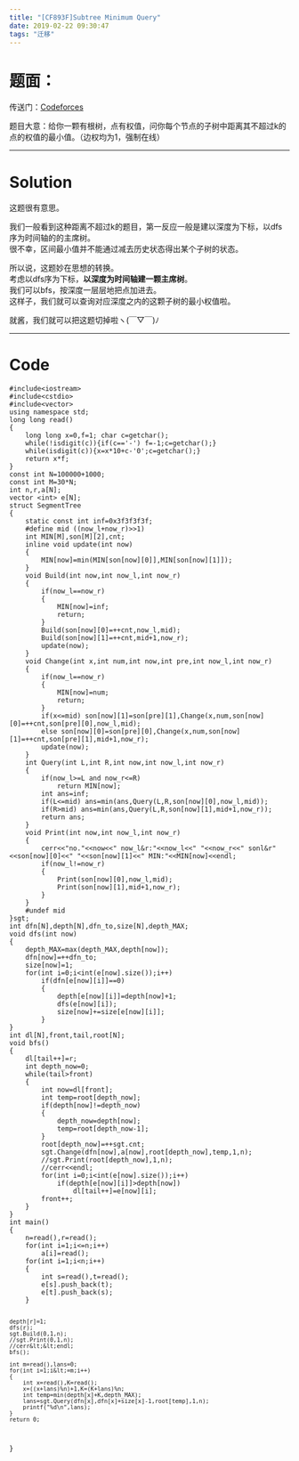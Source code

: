 ```yaml
---
title: "[CF893F]Subtree Minimum Query"
date: 2019-02-22 09:30:47
tags: "迁移"
---
```

<h1>题面：</h1>
<p>传送门：<a href="http://codeforces.com/problemset/problem/893/F" target="_blank"  rel="nofollow" >Codeforces</a></p>
<p>题目大意：给你一颗有根树，点有权值，问你每个节点的子树中距离其不超过k的点的权值的最小值。（边权均为1，强制在线）</p>
<hr />
<h1>Solution</h1>
<p>这题很有意思。</p>
<p>我们一般看到这种距离不超过k的题目，第一反应一般是建以深度为下标，以dfs序为时间轴的的主席树。<br />
很不幸，区间最小值并不能通过减去历史状态得出某个子树的状态。</p>
<p>所以说，这题妙在思想的转换。<br />
考虑以dfs序为下标，<strong>以深度为时间轴建一颗主席树</strong>。<br />
我们可以bfs，按深度一层层地把点加进去。<br />
这样子，我们就可以查询对应深度之内的这颗子树的最小权值啦。</p>
<p>就酱，我们就可以把这题切掉啦ヽ(￣▽￣)ﾉ</p>
<hr />
<h1>Code</h1>
<pre><code class="language-cpp ">#include&lt;iostream&gt;
#include&lt;cstdio&gt;
#include&lt;vector&gt;
using namespace std;
long long read()
{
    long long x=0,f=1; char c=getchar();
    while(!isdigit(c)){if(c=='-') f=-1;c=getchar();}
    while(isdigit(c)){x=x*10+c-'0';c=getchar();}
    return x*f;
}
const int N=100000+1000;
const int M=30*N;
int n,r,a[N];
vector &lt;int&gt; e[N];
struct SegmentTree
{
    static const int inf=0x3f3f3f3f;
    #define mid ((now_l+now_r)&gt;&gt;1)
    int MIN[M],son[M][2],cnt;
    inline void update(int now)
    {
        MIN[now]=min(MIN[son[now][0]],MIN[son[now][1]]);    
    }
    void Build(int now,int now_l,int now_r)
    {
        if(now_l==now_r)
        {
            MIN[now]=inf;
            return;    
        }
        Build(son[now][0]=++cnt,now_l,mid);
        Build(son[now][1]=++cnt,mid+1,now_r);
        update(now);
    }
    void Change(int x,int num,int now,int pre,int now_l,int now_r)
    {
        if(now_l==now_r)
        {
            MIN[now]=num;
            return;
        }
        if(x&lt;=mid) son[now][1]=son[pre][1],Change(x,num,son[now][0]=++cnt,son[pre][0],now_l,mid);
        else son[now][0]=son[pre][0],Change(x,num,son[now][1]=++cnt,son[pre][1],mid+1,now_r);
        update(now);
    }
    int Query(int L,int R,int now,int now_l,int now_r)
    {
        if(now_l&gt;=L and now_r&lt;=R)
            return MIN[now];
        int ans=inf;
        if(L&lt;=mid) ans=min(ans,Query(L,R,son[now][0],now_l,mid));
        if(R&gt;mid) ans=min(ans,Query(L,R,son[now][1],mid+1,now_r));
        return ans;
    }
    void Print(int now,int now_l,int now_r)
    {
        cerr&lt;&lt;"no."&lt;&lt;now&lt;&lt;" now_l&amp;r:"&lt;&lt;now_l&lt;&lt;" "&lt;&lt;now_r&lt;&lt;" sonl&amp;r"&lt;&lt;son[now][0]&lt;&lt;" "&lt;&lt;son[now][1]&lt;&lt;" MIN:"&lt;&lt;MIN[now]&lt;&lt;endl;
        if(now_l!=now_r)
        {
            Print(son[now][0],now_l,mid);
            Print(son[now][1],mid+1,now_r);    
        }
    }    
    #undef mid
}sgt;
int dfn[N],depth[N],dfn_to,size[N],depth_MAX;
void dfs(int now)
{
    depth_MAX=max(depth_MAX,depth[now]);
    dfn[now]=++dfn_to;
    size[now]=1;
    for(int i=0;i&lt;int(e[now].size());i++)
        if(dfn[e[now][i]]==0)
        {
            depth[e[now][i]]=depth[now]+1;
            dfs(e[now][i]);
            size[now]+=size[e[now][i]];    
        }
}
int dl[N],front,tail,root[N];
void bfs()
{
    dl[tail++]=r;
    int depth_now=0;
    while(tail&gt;front)
    {
        int now=dl[front];
        int temp=root[depth_now];
        if(depth[now]!=depth_now)
        {
            depth_now=depth[now];
            temp=root[depth_now-1];
        }
        root[depth_now]=++sgt.cnt;
        sgt.Change(dfn[now],a[now],root[depth_now],temp,1,n);
        //sgt.Print(root[depth_now],1,n);
        //cerr&lt;&lt;endl;
        for(int i=0;i&lt;int(e[now].size());i++)
            if(depth[e[now][i]]&gt;depth[now])
                dl[tail++]=e[now][i];
        front++;    
    }
}
int main()
{
    n=read(),r=read();
    for(int i=1;i&lt;=n;i++)
        a[i]=read();
    for(int i=1;i&lt;n;i++)
    {
        int s=read(),t=read();
        e[s].push_back(t);
        e[t].push_back(s);
    }

    depth[r]=1;
    dfs(r);
    sgt.Build(0,1,n);
    //sgt.Print(0,1,n);
    //cerr&lt;&lt;endl;
    bfs();

    int m=read(),lans=0;
    for(int i=1;i&lt;=m;i++)
    {
        int x=read(),K=read();
        x=((x+lans)%n)+1,K=(K+lans)%n;
        int temp=min(depth[x]+K,depth_MAX);
        lans=sgt.Query(dfn[x],dfn[x]+size[x]-1,root[temp],1,n);
        printf("%d\n",lans);    
    }
    return 0;
}
</code></pre>
